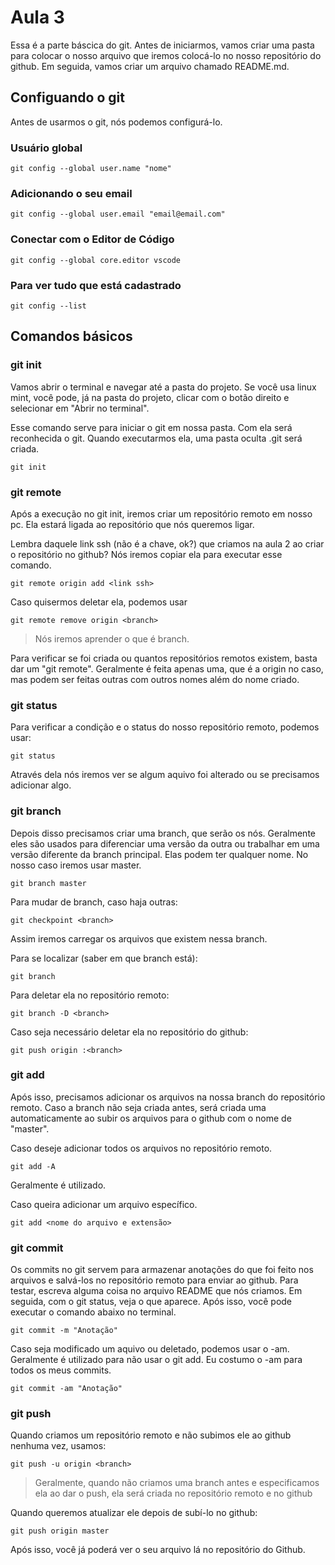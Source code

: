 # Aula 3
Essa é a parte báscica do git.
Antes de iniciarmos, vamos criar uma pasta para colocar o nosso arquivo que iremos colocá-lo no nosso repositório do github. Em seguida, vamos criar um arquivo chamado README.md.

## Configuando o git
Antes de usarmos o git, nós podemos configurá-lo.

### Usuário global
```
git config --global user.name "nome"
```

### Adicionando o seu email
```
git config --global user.email "email@email.com"
```

### Conectar com o Editor de Código
```
git config --global core.editor vscode
```

### Para ver tudo que está cadastrado
```
git config --list
```


## Comandos básicos
### git init
Vamos abrir o terminal e navegar até a pasta do projeto. Se você usa linux mint, você pode, já na pasta do projeto, clicar com o botão direito e selecionar em "Abrir no terminal".

Esse comando serve para iniciar o git em nossa pasta. Com ela será reconhecida o git. Quando executarmos ela, uma pasta oculta .git será criada.

```
git init
```

### git remote
Após a execução no git init, iremos criar um repositório remoto em nosso pc. Ela estará ligada ao repositório que nós queremos ligar.

Lembra daquele link ssh (não é a chave, ok?) que criamos na aula 2 ao criar o repositório no github? Nós iremos copiar ela para executar esse comando.

```
git remote origin add <link ssh>
```

Caso quisermos deletar ela, podemos usar
```
git remote remove origin <branch>
```
> Nós iremos aprender o que é branch.

Para verificar se foi criada ou quantos repositórios remotos existem, basta dar um "git remote". Geralmente é feita apenas uma, que é a origin no caso, mas podem ser feitas outras com outros nomes além do nome criado.

### git status
Para verificar a condição e o status do nosso repositório remoto, podemos usar:
```
git status
```
Através dela nós iremos ver se algum aquivo foi alterado ou se precisamos adicionar algo.

### git branch
Depois disso precisamos criar uma branch, que serão os nós. Geralmente eles são usados para diferenciar uma versão da outra ou trabalhar em uma versão diferente da branch principal. Elas podem ter qualquer nome. No nosso caso iremos usar master.

```
git branch master
```

Para mudar de branch, caso haja outras:
```
git checkpoint <branch>
```
Assim iremos carregar os arquivos que existem nessa branch.

Para se localizar (saber em que branch está):
```
git branch
```

Para deletar ela no repositório remoto:
```
git branch -D <branch>
```

Caso seja necessário deletar ela no repositório do github:
```
git push origin :<branch>
```

### git add
Após isso, precisamos adicionar os arquivos na nossa branch do repositório remoto. Caso a branch não seja criada antes, será criada uma automaticamente ao subir os arquivos para o github com o nome de "master".

Caso deseje adicionar todos os arquivos no repositório remoto.
```
git add -A
```
Geralmente é utilizado.

Caso queira adicionar um arquivo específico.
```
git add <nome do arquivo e extensão>
```

### git commit
Os commits no git servem para armazenar anotações do que foi feito nos arquivos e salvá-los no repositório remoto para enviar ao github. Para testar, escreva alguma coisa no arquivo README que nós criamos. Em seguida, com o git status, veja o que aparece. Após isso, você pode executar o comando abaixo no terminal.
```
git commit -m "Anotação"
```

Caso seja modificado um aquivo ou deletado, podemos usar o -am. Geralmente é utilizado para não usar o git add. Eu costumo o -am para todos os meus commits.
```
git commit -am "Anotação"
```

### git push
Quando criamos um repositório remoto e não subimos ele ao github nenhuma vez, usamos:
```
git push -u origin <branch>
```
> Geralmente, quando não criamos uma branch antes e especificamos ela ao dar o push, ela será criada no repositório remoto e no github

Quando queremos atualizar ele depois de subí-lo no github:
```
git push origin master
```

Após isso, você já poderá ver o seu arquivo lá no repositório do Github.